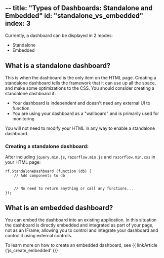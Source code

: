 --
title: "Types of Dashboards: Standalone and Embedded"
id: "standalone_vs_embedded"
index: 3
--


Currently, a dashboard can be displayed in 2 modes:

* Standalone
* Embedded

## What is a standalone dashboard?

This is when the dashboard is the only item on the HTML page. Creating a standalone dashboard tells the framework that it can use up all the space, and make some optimizations to the CSS. You should consider creating a standalone dashboard if:

* Your dashboard is independent and doesn't need any external UI to function.
* You are using your dashboard as a "wallboard" and is primarily used for monitoring 

You will not need to modify your HTML in any way to enable a standalone dashboard.

### Creating a standalone dashboard:

After including `jquery.min.js`, `razorflow.min.js` and `razorflow.min.css` in your HTML page:

~~~
rf.StandaloneDashboard (function (db) {
	// Add components to db


	// No need to return anything or call any functions...
});
~~~

## What is an embedded dashboard?

You can embed the dashboard into an existing application. In this situation the dashboard is directly embedded and integrated as part of your page, not as an IFrame, allowing you to control and integrate your dashboard and control it using external controls.

To learn more on how to create an embedded dashboard, see {{ linkArticle ('js_create_embedded' )}}
